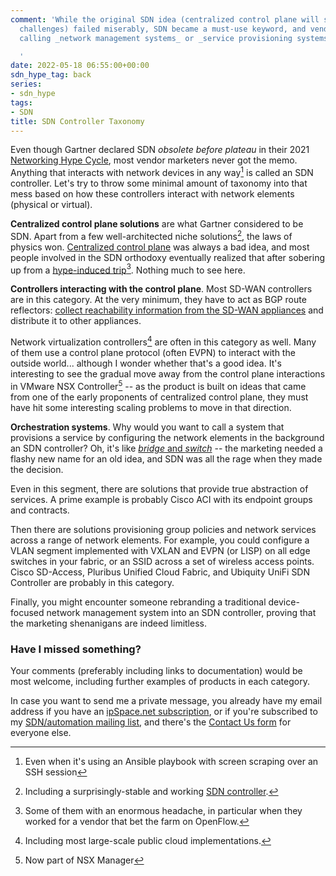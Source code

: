 ```yaml
---
comment: 'While the original SDN idea (centralized control plane will solve all networking
  challenges) failed miserably, SDN became a must-use keyword, and vendors started
  calling _network management systems_ or _service provisioning systems_ SDN controllers.

  '
date: 2022-05-18 06:55:00+00:00
sdn_hype_tag: back
series:
- sdn_hype
tags:
- SDN
title: SDN Controller Taxonomy
---
```

Even though Gartner declared SDN _obsolete before plateau_ in their 2021 [Networking Hype Cycle](https://blogs.gartner.com/andrew-lerner/2021/10/11/networking-hype-cycle-2021/), most vendor marketers never got the memo. Anything that interacts with network devices in any way[^ANS] is called an SDN controller. Let's try to throw some minimal amount of taxonomy into that mess based on how these controllers interact with network elements (physical or virtual).
<!--more-->
[^ANS]: Even when it's using an Ansible playbook with screen scraping over an SSH session

**Centralized control plane solutions** are what Gartner considered to be SDN. Apart from a few well-architected niche solutions[^FAUCET], the laws of physics won. [Centralized control plane](https://blog.ipspace.net/2014/01/what-exactly-is-sdn-and-does-it-make.html) was always a bad idea, and most people involved in the SDN orthodoxy eventually realized that after sobering up from a [hype-induced trip](https://blog.ipspace.net/2021/07/openflow-realities.html)[^HEADACHE]. Nothing much to see here.

[^FAUCET]: Including a surprisingly-stable and working [SDN controller](https://faucet.nz/).

[^HEADACHE]: Some of them with an enormous headache, in particular when they worked for a vendor that bet the farm on OpenFlow.

**Controllers interacting with the control plane**. Most SD-WAN controllers are in this category. At the very minimum, they have  to act as BGP route reflectors: [collect reachability information from the SD-WAN appliances](https://blog.ipspace.net/2015/06/software-defined-wanwell-orchestrated.html) and distribute it to other appliances.

Network virtualization controllers[^PC] are often in this category as well. Many of them use a control plane protocol (often EVPN) to interact with the outside world... although I wonder whether that's a good idea. It's interesting to see the gradual move away from the control plane interactions in VMware NSX Controller[^NSXM] -- as the product is built on ideas that came from one of the early proponents of centralized control plane, they must have hit some interesting scaling problems to move in that direction.

[^PC]: Including most large-scale public cloud implementations.

[^NSXM]: Now part of NSX Manager

**Orchestration systems**. Why would you want to call a system that provisions a service by configuring the network elements in the background an SDN controller? Oh, it's like [*bridge* and *switch*](https://blog.ipspace.net/2011/02/how-did-we-ever-get-into-this-switching.html) -- the marketing needed a flashy new name for an old idea, and SDN was all the rage when they made the decision.

Even in this segment, there are solutions that provide true abstraction of services. A prime example is probably Cisco ACI with its endpoint groups and contracts.

Then there are solutions provisioning group policies and network services across a range of network elements. For example, you could configure a VLAN segment implemented with VXLAN and EVPN (or LISP) on all edge switches in your fabric, or an SSID across a set of wireless access points. Cisco SD-Access, Pluribus Unified Cloud Fabric, and Ubiquity UniFi SDN Controller are probably in this category.

Finally, you might encounter someone rebranding a traditional device-focused network management system into an SDN controller, proving that the marketing shenanigans are indeed limitless.

### Have I missed something?

Your comments (preferably including links to documentation) would be most welcome, including further examples of products in each category.

In case you want to send me a private message, you already have my email address if you have an [ipSpace.net subscription](https://www.ipspace.net/Subscription/), or if you're subscribed to my [SDN/automation mailing list](https://www.ipspace.net/Subscribe/Five_SDN_Tips), and there's the [Contact Us form](https://www.ipspace.net/Contact) for everyone else.
